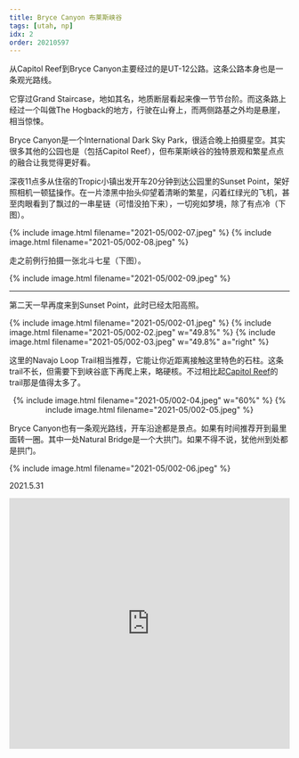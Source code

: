```yaml
---
title: Bryce Canyon 布莱斯峡谷
tags: [utah, np]
idx: 2
order: 20210597
---
```


从Capitol Reef到Bryce Canyon主要经过的是UT-12公路。这条公路本身也是一条观光路线。

它穿过Grand Staircase，地如其名，地质断层看起来像一节节台阶。而这条路上经过一个叫做The Hogback的地方，行驶在山脊上，而两侧路基之外均是悬崖，相当惊悚。

Bryce Canyon是一个International Dark Sky Park，很适合晚上拍摄星空。其实很多其他的公园也是（包括Capitol Reef），但布莱斯峡谷的独特景观和繁星点点的融合让我觉得更好看。

深夜11点多从住宿的Tropic小镇出发开车20分钟到达公园里的Sunset Point，架好照相机一顿猛操作。在一片漆黑中抬头仰望着清晰的繁星，闪着红绿光的飞机，甚至肉眼看到了飘过的一串星链（可惜没拍下来），一切宛如梦境，除了有点冷（下图）。

{% include image.html filename="2021-05/002-07.jpeg" %}
{% include image.html filename="2021-05/002-08.jpeg" %}

走之前例行拍摄一张北斗七星（下图）。

{% include image.html filename="2021-05/002-09.jpeg" %}

---

第二天一早再度来到Sunset Point，此时已经太阳高照。

{% include image.html filename="2021-05/002-01.jpeg" %}
{% include image.html filename="2021-05/002-02.jpeg" w="49.8%" %}
{% include image.html filename="2021-05/002-03.jpeg" w="49.8%" a="right" %}

这里的Navajo Loop Trail相当推荐，它能让你近距离接触这里特色的石柱。这条trail不长，但需要下到峡谷底下再爬上来，略硬核。不过相比起[Capitol Reef](2021-05-30-capitol-reef.md)的trail那是值得太多了。

<p style="text-align: center">
{% include image.html filename="2021-05/002-04.jpeg" w="60%" %}
{% include image.html filename="2021-05/002-05.jpeg" %}
</p>

Bryce Canyon也有一条观光路线，开车沿途都是景点。如果有时间推荐开到最里面转一圈。其中一处Natural Bridge是一个大拱门。如果不得不说，犹他州到处都是拱门。

{% include image.html filename="2021-05/002-06.jpeg" %}

2021.5.31

<iframe src="https://www.google.com/maps/embed?pb=!1m14!1m8!1m3!1d404753.0889357465!2d-112.3087857!3d37.5754738!3m2!1i1024!2i768!4f13.1!3m3!1m2!1s0x87356bc602c3eb2d%3A0x6be9d8fbbeac6d06!2sBryce%20Canyon%20National%20Park!5e0!3m2!1sen!2sus!4v1652162827120!5m2!1sen!2sus" width="100%" height="450" style="border:0;" allowfullscreen="" loading="lazy" referrerpolicy="no-referrer-when-downgrade"></iframe>
